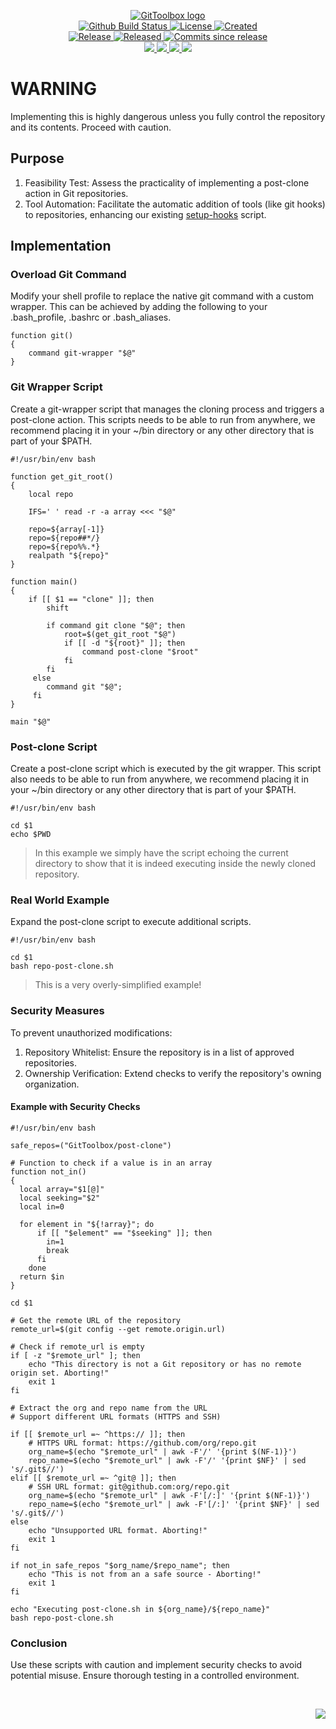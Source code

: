 <!-- markdownlint-disable -->
<p align="center">
    <a href="https://github.com/GitToolbox/">
        <img src="https://cdn.wolfsoftware.com/assets/images/github/organisations/gittoolbox/black-and-white-circle-256.png" alt="GitToolbox logo" />
    </a>
    <br />
    <a href="https://github.com/GitToolbox/post-clone/actions/workflows/cicd.yml">
        <img src="https://img.shields.io/github/actions/workflow/status/GitToolbox/post-clone/cicd.yml?branch=master&label=build%20status&style=for-the-badge" alt="Github Build Status" />
    </a>
    <a href="https://github.com/GitToolbox/post-clone/blob/master/LICENSE.md">
        <img src="https://img.shields.io/github/license/GitToolbox/post-clone?color=blue&label=License&style=for-the-badge" alt="License">
    </a>
    <a href="https://github.com/GitToolbox/post-clone">
        <img src="https://img.shields.io/github/created-at/GitToolbox/post-clone?color=blue&label=Created&style=for-the-badge" alt="Created">
    </a>
    <br />
    <a href="https://github.com/GitToolbox/post-clone/releases/latest">
        <img src="https://img.shields.io/github/v/release/GitToolbox/post-clone?color=blue&label=Latest%20Release&style=for-the-badge" alt="Release">
    </a>
    <a href="https://github.com/GitToolbox/post-clone/releases/latest">
        <img src="https://img.shields.io/github/release-date/GitToolbox/post-clone?color=blue&label=Released&style=for-the-badge" alt="Released">
    </a>
    <a href="https://github.com/GitToolbox/post-clone/releases/latest">
        <img src="https://img.shields.io/github/commits-since/GitToolbox/post-clone/latest.svg?color=blue&style=for-the-badge" alt="Commits since release">
    </a>
    <br />
    <a href="https://github.com/GitToolbox/post-clone/blob/master/.github/CODE_OF_CONDUCT.md">
        <img src="https://img.shields.io/badge/Code%20of%20Conduct-blue?style=for-the-badge" />
    </a>
    <a href="https://github.com/GitToolbox/post-clone/blob/master/.github/CONTRIBUTING.md">
        <img src="https://img.shields.io/badge/Contributing-blue?style=for-the-badge" />
    </a>
    <a href="https://github.com/GitToolbox/post-clone/blob/master/.github/SECURITY.md">
        <img src="https://img.shields.io/badge/Report%20Security%20Concern-blue?style=for-the-badge" />
    </a>
    <a href="https://github.com/GitToolbox/post-clone/issues">
        <img src="https://img.shields.io/badge/Get%20Support-blue?style=for-the-badge" />
    </a>
</p>

# WARNING

Implementing this is highly dangerous unless you fully control the repository and its contents. Proceed with caution.

## Purpose

1. Feasibility Test: Assess the practicality of implementing a post-clone action in Git repositories.
2. Tool Automation: Facilitate the automatic addition of tools (like git hooks) to repositories, enhancing our existing [setup-hooks](https://github.com/GitHooksToolbox/setup-hooks) script.

## Implementation

### Overload Git Command

Modify your shell profile to replace the native git command with a custom wrapper. This can be achieved by adding the following
to your .bash_profile, .bashrc or .bash_aliases.

```shell
function git()
{
    command git-wrapper "$@"
}
```

### Git Wrapper Script

Create a git-wrapper script that manages the cloning process and triggers a post-clone action. This scripts needs to be able to
run from anywhere, we recommend placing it in your ~/bin directory or any other directory that is part of your $PATH.

```shell
#!/usr/bin/env bash

function get_git_root()
{
    local repo

    IFS=' ' read -r -a array <<< "$@"

    repo=${array[-1]}
    repo=${repo##*/}
    repo=${repo%%.*}
    realpath "${repo}"
}

function main()
{
    if [[ $1 == "clone" ]]; then
        shift

        if command git clone "$@"; then
            root=$(get_git_root "$@")
            if [[ -d "${root}" ]]; then
                command post-clone "$root"
            fi
        fi
     else
        command git "$@";
     fi
}

main "$@"
```

### Post-clone Script

Create a post-clone script which is executed by the git wrapper. This script also needs to be able to run from anywhere, we recommend
placing it in your ~/bin directory or any other directory that is part of your $PATH.

```shell
#!/usr/bin/env bash

cd $1
echo $PWD
```

> In this example we simply have the script echoing the current directory to show that it is indeed executing inside the newly cloned repository.

### Real World Example

Expand the post-clone script to execute additional scripts.

```shell
#!/usr/bin/env bash

cd $1
bash repo-post-clone.sh
```

> This is a very overly-simplified example!

### Security Measures

To prevent unauthorized modifications:

1. Repository Whitelist: Ensure the repository is in a list of approved repositories.
2. Ownership Verification: Extend checks to verify the repository's owning organization.

#### Example with Security Checks

```shell
#!/usr/bin/env bash

safe_repos=("GitToolbox/post-clone")

# Function to check if a value is in an array
function not_in()
{
  local array="$1[@]"
  local seeking="$2"
  local in=0

  for element in "${!array}"; do
      if [[ "$element" == "$seeking" ]]; then
        in=1
        break
      fi
    done
  return $in
}

cd $1

# Get the remote URL of the repository
remote_url=$(git config --get remote.origin.url)

# Check if remote_url is empty
if [ -z "$remote_url" ]; then
    echo "This directory is not a Git repository or has no remote origin set. Aborting!"
    exit 1
fi

# Extract the org and repo name from the URL
# Support different URL formats (HTTPS and SSH)

if [[ $remote_url =~ ^https:// ]]; then
    # HTTPS URL format: https://github.com/org/repo.git
    org_name=$(echo "$remote_url" | awk -F'/' '{print $(NF-1)}')
    repo_name=$(echo "$remote_url" | awk -F'/' '{print $NF}' | sed 's/.git$//')
elif [[ $remote_url =~ ^git@ ]]; then
    # SSH URL format: git@github.com:org/repo.git
    org_name=$(echo "$remote_url" | awk -F'[/:]' '{print $(NF-1)}')
    repo_name=$(echo "$remote_url" | awk -F'[/:]' '{print $NF}' | sed 's/.git$//')
else
    echo "Unsupported URL format. Aborting!"
    exit 1
fi

if not_in safe_repos "$org_name/$repo_name"; then
    echo "This is not from an a safe source - Aborting!"
    exit 1
fi

echo "Executing post-clone.sh in ${org_name}/${repo_name}"
bash repo-post-clone.sh
```

### Conclusion

Use these scripts with caution and implement security checks to avoid potential misuse. Ensure thorough testing in a controlled environment.

<br />
<p align="right"><a href="https://wolfsoftware.com/"><img src="https://img.shields.io/badge/Created%20by%20Wolf%20on%20behalf%20of%20Wolf%20Software-blue?style=for-the-badge" /></a></p>

